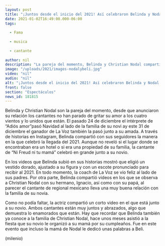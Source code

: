```yaml
---
layout: post
title: "¡Juntos desde el inicio del 2021! Así celebraron Belinda y Nodal la llegada del Año Nuevo"
date: 2021-01-02T16:49:00.000-06:00
tags:
  
  - Fama
  
  - musica
  
  - cantante
  
author: nil
description: "La pareja del momento, Belinda y Christian Nodal compartieron en redes sociales los momentos que pasaron este 31 de diciembre al recibir el 2021. "
image: "/uploads/2021/images-nodalybeli.jpg"
video: "nil"
audio: "nil"
alt: "¡Juntos desde el inicio del 2021! Así celebraron Belinda y Nodal la llegada del Año Nuevo"
front: false
section: "Espectáculos"
news_id: 181815
---
```


Belinda y Christian Nodal son la pareja del momento, desde que anunciaron su relación los cantantes no han parado de gritar su amor a los cuatro vientos y lo unidos que están. El pasado 24 de diciembre el intérprete de “Adiós amor”pasó Navidad al lado de la familia de su novi ay este 31 de diciembre el ganador de La Voz también la pasó junto a su amada. A través de historias en Instagram, Belinda compartió con sus seguidores la manera en la que celebró la llegada del 2021. Aunque no reveló si el lugar donde se encontraban era un hotel o si era una propiedad de su familia, la cantante de “Ni Freud ni tu mamá” celebró en grande junto a su novio. 

En los videos que Belinda subió en sus historias mostró que eligió un vestido dorado, ajustado a su figura y con un escote pronunciado para recibir al 2021. En todo momento, la coach de La Voz se vio feliz al lado de sus padres. Por otra parte, Belinda compartió videos en los que se observa a Christian Nodal con su hermano, Ignacio, así como con su papá, al parecer el cantante de regional mexicano lleva una muy buena relación con la familia de su novia. 

Como no podía faltar, la actriz compartió un corto video en el que está junto a su novio. Ambos cantantes están muy juntos y abrazados, algo que demuestra lo enamorados que están. Hay que recordar que Belinda también ya conoce a la familia de Christian Nodal, hace unos meses asistió a la fiesta que su novio le organizó a su mamá por su cumpleaños. Fue en este evento que incluso la mamá de Nodal le dedicó unas palabras a Beli. 

(milenio)